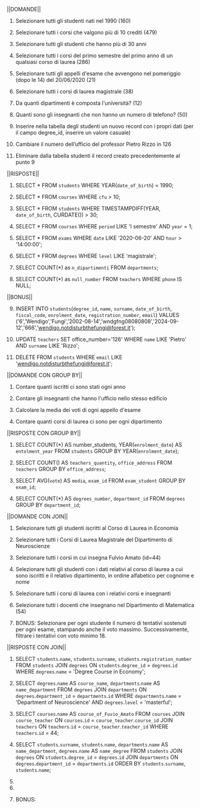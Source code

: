 ||DOMANDE||

1. Selezionare tutti gli studenti nati nel 1990 (160)

2. Selezionare tutti i corsi che valgono più di 10 crediti (479)

3. Selezionare tutti gli studenti che hanno più di 30 anni

4. Selezionare tutti i corsi del primo semestre del primo anno di un qualsiasi corso di
laurea (286)

5. Selezionare tutti gli appelli d'esame che avvengono nel pomeriggio (dopo le 14) del
20/06/2020 (21)

6. Selezionare tutti i corsi di laurea magistrale (38)

7. Da quanti dipartimenti è composta l'università? (12)

8. Quanti sono gli insegnanti che non hanno un numero di telefono? (50)

9. Inserire nella tabella degli studenti un nuovo record con i propri dati (per il campo
degree_id, inserire un valore casuale)

10. Cambiare il numero dell’ufficio del professor Pietro Rizzo in 126

11. Eliminare dalla tabella studenti il record creato precedentemente al punto 9

||RISPOSTE||

1. SELECT * FROM `students` WHERE YEAR(`date_of_birth`) = 1990; 

2. SELECT * FROM `courses` WHERE `cfu` > 10; 

3. SELECT * FROM `students` WHERE TIMESTAMPDIFF(YEAR, `date_of_birth`, CURDATE()) > 30;

4. SELECT * FROM `courses` WHERE `period` LIKE 'I semestre' AND `year` = 1;

5. SELECT * FROM `exams` WHERE `date` LIKE '2020-06-20' AND `hour` > '14:00:00';

6. SELECT * FROM `degrees` WHERE `level` LIKE 'magistrale'; 

7. SELECT COUNT(*) as `n_dipartimenti` FROM `departments`; 

8. SELECT COUNT(*) as `null_number` FROM `teachers` WHERE `phone` IS NULL; 

||BONUS||

9. INSERT INTO `students`(`degree_id`, `name`, `surname`, `date_of_birth`, `fiscal_code`, `enrolment_date`, `registration_number`, `email`) VALUES ('6','Wendigo','Fungi','2002-08-14','wndgfng08080808','2024-09-12','666','wendigo.notdisturbthefungi@forest.it'); 

10. UPDATE `teachers` SET office_number='126' WHERE `name` LIKE 'Pietro' AND `surname` LIKE 'Rizzo'; 

11. DELETE FROM `students` WHERE `email` LIKE 'wendigo.notdisturbthefungi@forest.it'; 


||DOMANDE CON GROUP BY||

1. Contare quanti iscritti ci sono stati ogni anno

2. Contare gli insegnanti che hanno l'ufficio nello stesso edificio

3. Calcolare la media dei voti di ogni appello d'esame

4. Contare quanti corsi di laurea ci sono per ogni dipartimento

||RISPOSTE CON GROUP BY||

1.  SELECT COUNT(*) AS number_students, YEAR(`enrolment_date`) AS `entolment_year`
    FROM `students`
    GROUP BY YEAR(`enrolment_date`);

2.  SELECT COUNT() AS `teachers_quantity`, `office_address`
    FROM `teachers`
    GROUP BY `office_address`;

3.  SELECT AVG(`vote`) AS `media`, `exam_id`
    FROM `exam_student`
    GROUP BY `exam_id`;

4.  SELECT COUNT(*) AS `degrees_number`, `department_id`
    FROM `degrees`
    GROUP BY `department_id`;

||DOMANDE CON JOIN||

1. Selezionare tutti gli studenti iscritti al Corso di Laurea in Economia

2. Selezionare tutti i Corsi di Laurea Magistrale del Dipartimento di
Neuroscienze

3. Selezionare tutti i corsi in cui insegna Fulvio Amato (id=44)

4. Selezionare tutti gli studenti con i dati relativi al corso di laurea a cui
sono iscritti e il relativo dipartimento, in ordine alfabetico per cognome e
nome

5. Selezionare tutti i corsi di laurea con i relativi corsi e insegnanti

6. Selezionare tutti i docenti che insegnano nel Dipartimento di
Matematica (54)

7. BONUS: Selezionare per ogni studente il numero di tentativi sostenuti
per ogni esame, stampando anche il voto massimo. Successivamente,
filtrare i tentativi con voto minimo 18.

||RISPOSTE CON JOIN||

1.  SELECT `students`.`name`, `students`.`surname`, `students`.`registration_number`
    FROM `students`
    JOIN `degrees` ON `students`.`degree_id` = `degrees`.`id`
    WHERE `degrees`.`name` = 'Degree Course in Economy';

2.  SELECT `degrees`.`name` AS `course_name`, `departments`.`name` AS `name_department`
    FROM `degrees`
    JOIN `departments` ON `degrees`.`department_id` = `departments`.`id`
    WHERE `departments`.`name` = 'Department of Neuroscience'
    AND `degrees`.`level` = 'masterful';

3.  SELECT `courses`.`name` AS `course_of_Fuvio_Amato`
    FROM `courses`
    JOIN `course_teacher` ON `courses`.`id` = `course_teacher`.`course_id`
    JOIN `teachers` ON `teachers`.`id` = `course_teacher`.`teacher_id`
    WHERE `teachers`.`id` = 44;

4.  SELECT `students`.`surname`, `students`.`name`, `departments`.`name` AS `name_department`, `degrees`.`name` AS `name_degree`
    FROM `students`
    JOIN `degrees` ON `students`.`degree_id` = `degrees`.`id`
    JOIN `departments` ON `degrees`.`department_id` = `departments`.`id`
    ORDER BY `students`.`surname`, `students`.`name`;

5.

6.

7. BONUS: